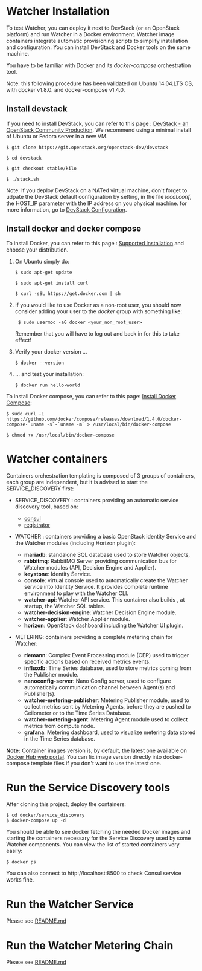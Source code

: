 Watcher Installation
====================

To test Watcher, you can deploy it next to DevStack (or an OpenStack platform) and run Watcher in a
Docker environment. Watcher image containers integrate automatic
provisioning scripts to simplify installation and configuration. You can
install DevStack and Docker tools on the same machine.

You have to be familiar with Docker and its *docker-compose*
orchestration tool.

Note: this following procedure has been validated on Ubuntu 14.04.LTS OS, with docker v1.8.0. and docker-compose v1.4.0.

Install devstack
----------------

If you need to install DevStack, you can refer to this page : [DevStack - an OpenStack Community Production]. We recommend using a minimal install of Ubuntu or Fedora server in a new VM.

    $ git clone https://git.openstack.org/openstack-dev/devstack

    $ cd devstack

    $ git checkout stable/kilo 

    $ ./stack.sh

Note: If you deploy DevStack on a NATed virtual machine, don't forget to udpate the DevStack default configuration by setting, in the file *local.conf*, the HOST_IP parameter with the IP address on you physical machine. for more information, go to [DevStack Configuration].

Install docker and docker compose
---------------------------------

To install Docker, you can refer to this page : [Supported installation]
and choose your distribution.

1.  On Ubuntu simply do:

        $ sudo apt-get update

        $ sudo apt-get install curl

        $ curl -sSL https://get.docker.com | sh

2. If you would like to use Docker as a non-root user, you should now consider adding your user to the *docker* group with something like:

        $ sudo usermod -aG docker <your_non_root_user>
    Remember that you will have to log out and back in for this to take effect!

3.  Verify your docker version ...

        $ docker --version

3.  ... and test your installation:

        $ docker run hello-world

To install Docker compose, you can refer to this page: [Install Docker Compose]:

    $ sudo curl -L https://github.com/docker/compose/releases/download/1.4.0/docker-compose-`uname -s`-`uname -m` > /usr/local/bin/docker-compose

    $ chmod +x /usr/local/bin/docker-compose

  [DevStack - an OpenStack Community Production]: http://docs.openstack.org/developer/devstack/
  [DevStack Configuration]: http://docs.openstack.org/developer/devstack/configuration.html
  [Supported installation]: https://docs.docker.com/installation/
  [Install Docker Compose]: https://docs.docker.com/compose/install/

Watcher containers
==================

Containers orchestration templating is composed of 3 groups of
containers, each group are independent, but it is advised to start the SERVICE_DISCOVERY first:

-   SERVICE\_DISCOVERY : containers providing an automatic service discovery tool, based on:
     -   [consul]
     -   [registrator]

-   WATCHER : containers providing a basic OpenStack identity Service and the Watcher modules (including Horizon plugin):
     -   **mariadb**: standalone SQL database used to store Watcher objects,
     -   **rabbitmq**: RabbitMQ Server providing communication bus for Watcher modules (API, Decision Engine and Applier).
     -   **keystone**: Identity Service.
     -   **console**: virtual console used to automatically create the Watcher service into Identity Service. It provides complete runtime environment to play with the Watcher CLI. 
     -   **watcher-api**: Watcher API service. This container also builds , at startup, the Watcher SQL tables.
     -   **watcher-decision-engine**: Watcher Decision Engine module.
     -   **watcher-applier**: Watcher Applier module.
     -   **horizon**: OpenStack dashboard including the Watcher UI plugin.

-  METERING: containers providing a complete metering chain for Watcher:
     -   **riemann**: Complex Event Processing module (CEP) used to trigger specific actions based on received metrics events.
     -   **influxdb**: Time Series database, used to store metrics coming from the Publisher module.
     -   **nanoconfig-server**: Nano Config server, used to configure automatically communication channel between Agent(s) and Publisher(s).
     -   **watcher-metering-publisher**: Metering Publisher module, used to collect metrics sent by Metering Agents, before they are pushed to Ceilometer or to the Time Series Database.
     -   **watcher-metering-agent**: Metering Agent module used to collect metrics from compute node.
     -   **grafana**: Metering dashboard, used to visualize metering data stored in the Time Series database.

  [consul]: https://github.com/hashicorp/consul
  [registrator]: https://github.com/gliderlabs/registrator

**Note:** Container images version is, by default, the latest one available on [Docker Hub web portal]. You can fix image version directly into docker-compose template files if you don't want to use the latest one.
  
[Docker Hub web portal]: https://hub.docker.com/u/watcher/

Run the Service Discovery tools
===============================

After cloning this project, deploy the containers:

    $ cd docker/service_discovery
    $ docker-compose up -d

You should be able to see docker fetching the needed Docker images and starting the containers necessary for the Service Discovery used by some Watcher components.
You can view the list of started containers very easily:

    $ docker ps

You can also connect to http://localhost:8500 to check Consul service works fine.

Run the Watcher Service
=======================
  Please see [README.md](https://github.com/b-com/watcher-tools/tree/master/docker/watcher/README.md) 

Run the Watcher Metering Chain
==============================
  Please see [README.md](https://github.com/b-com/watcher-tools/tree/master/docker/metering/README.md) 